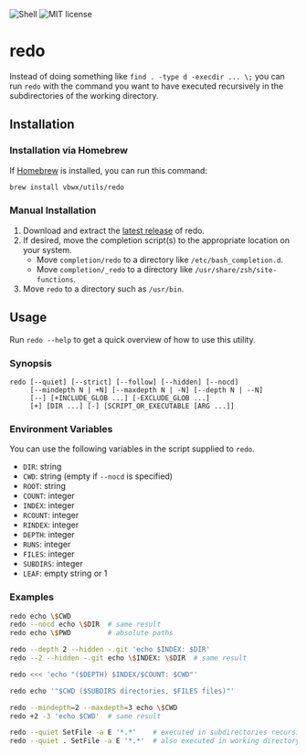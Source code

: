 ![Shell](https://img.shields.io/github/languages/top/vbwx/redo?style=flat)
![MIT license](https://img.shields.io/github/license/vbwx/redo?style=flat)

# redo

Instead of doing something like `find . -type d -execdir ... \;` you can run `redo` with the command you want to have executed recursively in the subdirectories of the working directory.

## Installation

### Installation via Homebrew

If [Homebrew](https://brew.sh) is installed, you can run this command:

```sh
brew install vbwx/utils/redo
```

### Manual Installation

1. Download and extract the [latest release](https://github.com/vbwx/redo/releases/latest) of redo.
2. If desired, move the completion script(s) to the appropriate location on your system.
   - Move `completion/redo` to a directory like `/etc/bash_completion.d`.
   - Move `completion/_redo` to a directory like `/usr/share/zsh/site-functions`.
3. Move `redo` to a directory such as `/usr/bin`.

## Usage

Run `redo --help` to get a quick overview of how to use this utility.

### Synopsis

    redo [--quiet] [--strict] [--follow] [--hidden] [--nocd]
         [--mindepth N | +N] [--maxdepth N | -N] [--depth N | --N]
         [--] [+INCLUDE_GLOB ...] [-EXCLUDE_GLOB ...]
         [+] [DIR ...] [-] [SCRIPT_OR_EXECUTABLE [ARG ...]]

### Environment Variables

You can use the following variables in the script supplied to `redo`.

- `DIR`: string
- `CWD`: string (empty if `--nocd` is specified)
- `ROOT`: string
- `COUNT`: integer
- `INDEX`: integer
- `RCOUNT`: integer
- `RINDEX`: integer
- `DEPTH`: integer
- `RUNS`: integer
- `FILES`: integer
- `SUBDIRS`: integer
- `LEAF`: empty string or 1

### Examples

```sh
redo echo \$CWD
redo --nocd echo \$DIR  # same result
redo echo \$PWD         # absolute paths
```

```sh
redo --depth 2 --hidden -.git 'echo $INDEX: $DIR'
redo --2 --hidden -.git echo \$INDEX: \$DIR  # same result
```

```sh
redo <<< 'echo "($DEPTH) $INDEX/$COUNT: $CWD"'
```

```sh
redo echo '"$CWD ($SUBDIRS directories, $FILES files)"'
```

```sh
redo --mindepth=2 --maxdepth=3 echo \$CWD
redo +2 -3 'echo $CWD'  # same result
```

```sh
redo --quiet SetFile -a E '*.*'    # executed in subdirectories recursively
redo --quiet . SetFile -a E '*.*'  # also executed in working directory
```
